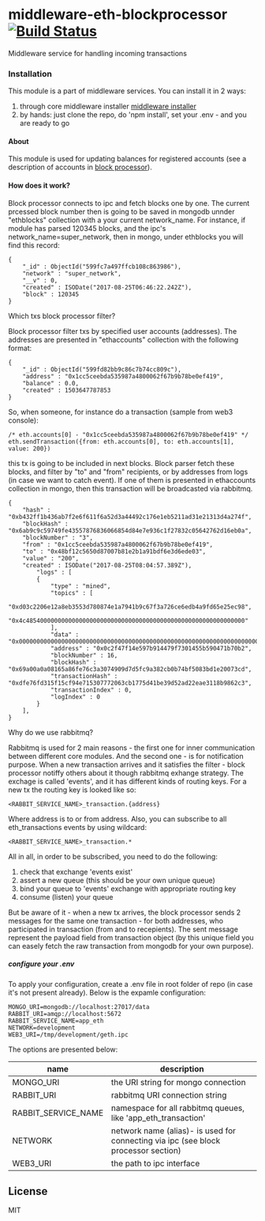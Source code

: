 # middleware-eth-blockprocessor [![Build Status](https://travis-ci.org/ChronoBank/middleware-eth-blockprocessor.svg?branch=master)](https://travis-ci.org/ChronoBank/middleware-eth-blockprocessor)

Middleware service for handling incoming transactions

### Installation

This module is a part of middleware services. You can install it in 2 ways:

1) through core middleware installer  [middleware installer](https://github.com/ChronoBank/middleware)
2) by hands: just clone the repo, do 'npm install', set your .env - and you are ready to go

#### About
This module is used for updating balances for registered accounts (see a description of accounts in [block processor](https://github.com/ChronoBank/middleware-eth-blockprocessor)).


#### How does it work?

Block processor connects to ipc and fetch blocks one by one. The current prcessed block number then is going to be saved in mongodb unnder "ethblocks" collection with a your current network_name. For instance, if module has parsed 120345 blocks, and the ipc's network_name=super_network, then in mongo, under ethblocks you will find this record:
```
{
    "_id" : ObjectId("599fc7a497ffcb108c863986"),
    "network" : "super_network",
    "__v" : 0,
    "created" : ISODate("2017-08-25T06:46:22.242Z"),
    "block" : 120345
}
```

Which txs block processor filter?

Block processor filter txs by specified user accounts (addresses). The addresses are presented in "ethaccounts" collection with the following format:
```
{
    "_id" : ObjectId("599fd82bb9c86c7b74cc809c"),
    "address" : "0x1cc5ceebda535987a4800062f67b9b78be0ef419",
    "balance" : 0.0,
    "created" : 1503647787853
}
```

So, when someone, for instance do a transaction (sample from web3 console):
```
/* eth.accounts[0] - "0x1cc5ceebda535987a4800062f67b9b78be0ef419" */
eth.sendTransaction({from: eth.accounts[0], to: eth.accounts[1], value: 200})
```

this tx is going to be included in next blocks. Block parser fetch these blocks, and filter by "to" and "from" recipients, or by addresses from logs (in case we want to catch event).
If one of them is presented in ethaccounts collection in mongo, then this transaction will be broadcasted via rabbitmq.

```
{
    "hash" : "0xb432ff1b436ab7f2e6f611f6a52d3a44492c176e1eb5211ad31e21313d4a274f",
    "blockHash" : "0x6ab9c9c59749fe43557876836066854d84e7e936c1f27832c05642762d16eb0a",
    "blockNumber" : "3",
    "from" : "0x1cc5ceebda535987a4800062f67b9b78be0ef419",
    "to" : "0x48bf12c5650d87007b81e2b1a91bdf6e3d6ede03",
    "value" : "200",
    "created" : ISODate("2017-08-25T08:04:57.389Z"),
        "logs" : [
        {
            "type" : "mined",
            "topics" : [
                "0xd03c2206e12a8eb3553d780874e1a7941b9c67f3a726ce6edb4a9fd65e25ec98",
                "0x4c48540000000000000000000000000000000000000000000000000000000000"
            ],
            "data" : "0x00000000000000000000000000000000000000000000000000000000000000000000000000000000000000004720d48945567aae0d30996288a7d150cad4486a",
            "address" : "0x0c2f47f14e597b914479f7301455b590471b70b2",
            "blockNumber" : 16,
            "blockHash" : "0x69a00a0a08165a86fe76c3a3074909d7d5fc9a382cb0b74bf5083bd1e20073cd",
            "transactionHash" : "0xdfe76fd315f15cf94e715307772063cb1775d41be39d52ad22eae3118b9862c3",
            "transactionIndex" : 0,
            "logIndex" : 0
        }
    ],
}
```

Why do we use rabbitmq?


Rabbitmq is used for 2 main reasons - the first one for inner communication between different core modules. And the second one - is for notification purpose. When a new transaction arrives and it satisfies the filter - block processor notiffy others about it though rabbitmq exhange strategy. The exchage is called 'events', and it has different kinds of routing keys. For a new tx the routing key is looked like so:

```
<RABBIT_SERVICE_NAME>_transaction.{address}
```
Where address is to or from address. Also, you can subscribe to all eth_transactions events by using wildcard:
```
<RABBIT_SERVICE_NAME>_transaction.*
```

All in all, in order to be subscribed, you need to do the following:
1) check that exchange 'events exist'
2) assert a new queue (this should be your own unique queue)
3) bind your queue to 'events' exchange with appropriate routing key
4) consume (listen) your queue


But be aware of it - when a new tx arrives, the block processor sends 2 messages for the same one transaction - for both addresses, who participated in transaction (from and to recepients). The sent message represent the payload field from transaction object (by this unique field you can easely fetch the raw transaction from mongodb for your own purpose).

##### сonfigure your .env

To apply your configuration, create a .env file in root folder of repo (in case it's not present already).
Below is the expamle configuration:

```
MONGO_URI=mongodb://localhost:27017/data
RABBIT_URI=amqp://localhost:5672
RABBIT_SERVICE_NAME=app_eth
NETWORK=development
WEB3_URI=/tmp/development/geth.ipc
```

The options are presented below:

| name | description|
| ------ | ------ |
| MONGO_URI   | the URI string for mongo connection
| RABBIT_URI   | rabbitmq URI connection string
| RABBIT_SERVICE_NAME   | namespace for all rabbitmq queues, like 'app_eth_transaction'
| NETWORK   | network name (alias)- is used for connecting via ipc (see block processor section)
| WEB3_URI   | the path to ipc interface

License
----

MIT